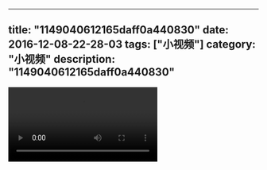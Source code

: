 
---
title: "1149040612165daff0a440830"
date: 2016-12-08-22-28-03
tags: ["小视频"]
category: "小视频"
description: "1149040612165daff0a440830"
---
<video src="http://ohtsqip0g.bkt.clouddn.com/1149040612165daff0a440830.mp4" controls="controls"></video>
